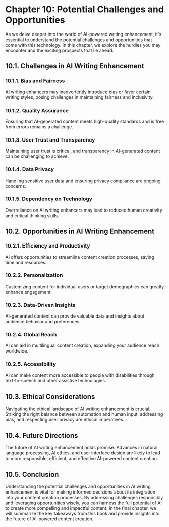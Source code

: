 Chapter 10: Potential Challenges and Opportunities
==================================================

As we delve deeper into the world of AI-powered writing enhancement, it's essential to understand the potential challenges and opportunities that come with this technology. In this chapter, we explore the hurdles you may encounter and the exciting prospects that lie ahead.

10.1. Challenges in AI Writing Enhancement
------------------------------------------

### 10.1.1. **Bias and Fairness**

AI writing enhancers may inadvertently introduce bias or favor certain writing styles, posing challenges in maintaining fairness and inclusivity.

### 10.1.2. **Quality Assurance**

Ensuring that AI-generated content meets high-quality standards and is free from errors remains a challenge.

### 10.1.3. **User Trust and Transparency**

Maintaining user trust is critical, and transparency in AI-generated content can be challenging to achieve.

### 10.1.4. **Data Privacy**

Handling sensitive user data and ensuring privacy compliance are ongoing concerns.

### 10.1.5. **Dependency on Technology**

Overreliance on AI writing enhancers may lead to reduced human creativity and critical thinking skills.

10.2. Opportunities in AI Writing Enhancement
---------------------------------------------

### 10.2.1. **Efficiency and Productivity**

AI offers opportunities to streamline content creation processes, saving time and resources.

### 10.2.2. **Personalization**

Customizing content for individual users or target demographics can greatly enhance engagement.

### 10.2.3. **Data-Driven Insights**

AI-generated content can provide valuable data and insights about audience behavior and preferences.

### 10.2.4. **Global Reach**

AI can aid in multilingual content creation, expanding your audience reach worldwide.

### 10.2.5. **Accessibility**

AI can make content more accessible to people with disabilities through text-to-speech and other assistive technologies.

10.3. Ethical Considerations
----------------------------

Navigating the ethical landscape of AI writing enhancement is crucial. Striking the right balance between automation and human input, addressing bias, and respecting user privacy are ethical imperatives.

10.4. Future Directions
-----------------------

The future of AI writing enhancement holds promise. Advances in natural language processing, AI ethics, and user interface design are likely to lead to more responsible, efficient, and effective AI-powered content creation.

10.5. Conclusion
----------------

Understanding the potential challenges and opportunities in AI writing enhancement is vital for making informed decisions about its integration into your content creation processes. By addressing challenges responsibly and leveraging opportunities wisely, you can harness the full potential of AI to create more compelling and impactful content. In the final chapter, we will summarize the key takeaways from this book and provide insights into the future of AI-powered content creation.
